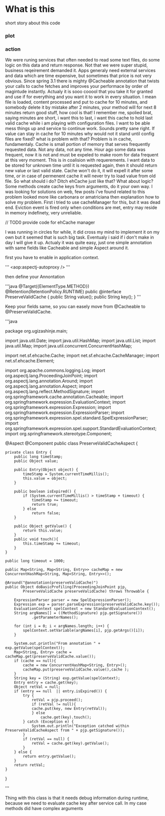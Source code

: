 # What is this
short story about this code 

### plot

### action

We were runing services that often needed to read some text files, do some logic on this data
and return response. Not that we were super stupid, business reqeirement demanded it. Apps generaly 
need external services and data which are time expensive, but sometimes that price is not very obvious.
 Since spring 3.1 there is mighty @Cacheable annotation that twists your calls to cache fetches and 
 improves your performace by order of magintude instantly. Actualy it is sooo cooool that you take it 
 for granted and use if for everything and you want it to work in every situation. I mean file is loaded, 
 content processed and put to cache for 10 minutes, and somebody delete it by mistake after 2 minutes,
your method will for next 8 minutes return good stuff, how cool is that! I remember me, spolied brat, saying 
minutes are short, i want this to last, i want this cache to hold last valid cache while i am playing with configuration files.
I want to be able mess things up and service to continue work. Sounds pretty sane right. If value can stay in 
cache for 10 minutes why would not it stand until config files are fixed? what is problem with that? Problem is in cache,
fundamentaly. Cache is small portion of memory that serves frequently requested data. Not any data, not any time. Hour ago 
some data was frequent, now it is not and must be expeled to make room for data frequent at this very moment. This is in 
coalision with requerements. I want data to be stored for unknown time until it is requested again, then it should return
new value or last valid state. Cache won't do it, it will expell it after some time, or in case of permenent cache it will 
never try to load value from old file. So what should i do? Ditch ehCache just like that? What about logic? Some methods 
create cache keys from arguments, do it your own way. I was looking for solutions on web, few posts i've found related to this
problem looked more like carbonara or amatriciana then explanation how to solve my problem. First i tried to use cacheManager for this,
but it was dead end. Eviction event is fired only when conditions are met, entry may reside in memory indefinety, very unreliable. 

// TOD0 provide code for ehCache manager 

I was running in circles for while, it did cross my mind to implement it on my own but it seemed that is such big task. 
Eventualy i said if i don't make in day I will give it up. Actualy it was quite easy, just one simple annotation with
same fields like Cacheable and simple Aspect around it. 

first you have to enable in application context.

'''
<aop:aspectj-autoproxy />
'''

then define your Annontation

'''java
@Target({ElementType.METHOD})
@Retention(RetentionPolicy.RUNTIME)
public @interface PreserveValidCache {
	public String value();
	public String 	key();
}
'''


Keep your fields same, so you can easely move from @Cacheable to @PreserveValidCache.

'''java

package org.ugizashinje.main;

import java.util.Date;
import java.util.HashMap;
import java.util.List;
import java.util.Map;
import java.util.concurrent.ConcurrentHashMap;

import net.sf.ehcache.Cache;
import net.sf.ehcache.CacheManager;
import net.sf.ehcache.Element;

import org.apache.commons.logging.Log;
import org.aspectj.lang.ProceedingJoinPoint;
import org.aspectj.lang.annotation.Around;
import org.aspectj.lang.annotation.Aspect;
import org.aspectj.lang.reflect.MethodSignature;
import org.springframework.cache.annotation.Cacheable;
import org.springframework.expression.EvaluationContext;
import org.springframework.expression.Expression;
import org.springframework.expression.ExpressionParser;
import org.springframework.expression.spel.standard.SpelExpressionParser;
import org.springframework.expression.spel.support.StandardEvaluationContext;
import org.springframework.stereotype.Component;

@Aspect
@Component
public class PreserveValidCacheAspect {

	private class Entry {
		public long timeStamp;
		public Object value;

		public Entry(Object object) {
			timeStamp = System.currentTimeMillis();
			this.value = object;
		}

		public boolean isExpired() {
			if (System.currentTimeMillis() > timeStamp + timeout) {
				timeStamp += timeout;
				return true;
			} else
				return false;
		}

		public Object getValue() {
			return this.value;
		}
		public void touch(){
			this.timeStamp += timeout;
		}
	}

	public long timeout = 1000;

	public Map<String, Map<String, Entry>> cacheMap = new ConcurrentHashMap<String, Map<String, Entry>>();

	@Around("@annotation(preserveValidCache)")
	public Object doBasicProfiling(ProceedingJoinPoint pjp,
			PreserveValidCache preserveValidCache) throws Throwable {
		
		ExpressionParser parser = new SpelExpressionParser();
		Expression exp = parser.parseExpression(preserveValidCache.key());
		EvaluationContext spelContext = new StandardEvaluationContext();
		String argNames[] = ((MethodSignature) pjp.getSignature())
				.getParameterNames();

		for (int i = 0; i < argNames.length; i++) {
			spelContext.setVariable(argNames[i], pjp.getArgs()[i]);
		}

		System.out.println("From annotation " + exp.getValue(spelContext));
		Map<String, Entry> cache = cacheMap.get(preserveValidCache.value());
		if (cache == null){
			cache = new ConcurrentHashMap<String, Entry>();
			cacheMap.put(preserveValidCache.value(),cache );
		}
		String key = (String) exp.getValue(spelContext);
		Entry entry = cache.get(key);
		Object retVal = null;
		if (entry == null  || entry.isExpired()) {
			try {
				retVal = pjp.proceed();
				if (retVal != null){
				cache.put(key, new Entry(retVal));
				} else
					cache.get(key).touch();
			} catch (Exception e) {
				System.out.println("Exception catched within PreserveValidCacheAspect from " + pjp.getSignature());
			}
			if (retVal == null) {
				retVal = cache.get(key).getValue();
			}
		} else {
			return entry.getValue();
		}
		return retVal;
	}

}

'''

Thing with this class is that it needs debug information during runtime, because we need to evaluate cache key after service call. In my case 
methods did have complex arguments 